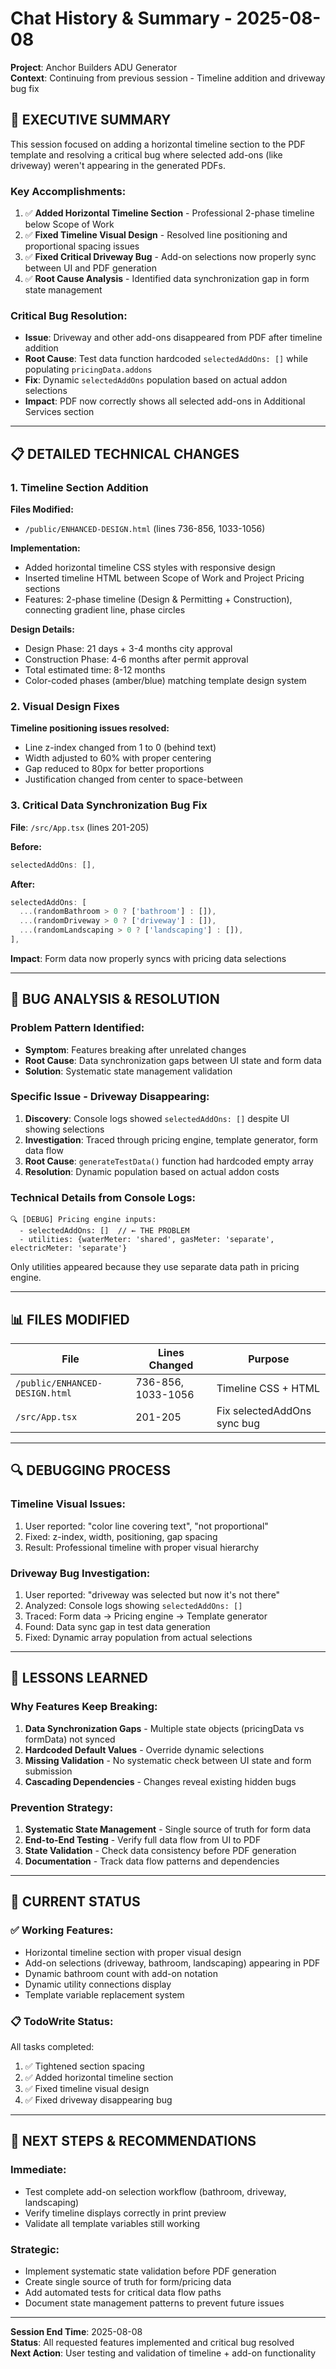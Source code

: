 # Chat History & Summary - 2025-08-08
**Project**: Anchor Builders ADU Generator  
**Context**: Continuing from previous session - Timeline addition and driveway bug fix

## 🎯 **EXECUTIVE SUMMARY**

This session focused on adding a horizontal timeline section to the PDF template and resolving a critical bug where selected add-ons (like driveway) weren't appearing in the generated PDFs.

### **Key Accomplishments:**
1. ✅ **Added Horizontal Timeline Section** - Professional 2-phase timeline below Scope of Work
2. ✅ **Fixed Timeline Visual Design** - Resolved line positioning and proportional spacing issues  
3. ✅ **Fixed Critical Driveway Bug** - Add-on selections now properly sync between UI and PDF generation
4. ✅ **Root Cause Analysis** - Identified data synchronization gap in form state management

### **Critical Bug Resolution:**
- **Issue**: Driveway and other add-ons disappeared from PDF after timeline addition
- **Root Cause**: Test data function hardcoded `selectedAddOns: []` while populating `pricingData.addons`
- **Fix**: Dynamic `selectedAddOns` population based on actual addon selections
- **Impact**: PDF now correctly shows all selected add-ons in Additional Services section

---

## 📋 **DETAILED TECHNICAL CHANGES**

### **1. Timeline Section Addition**
**Files Modified:**
- `/public/ENHANCED-DESIGN.html` (lines 736-856, 1033-1056)

**Implementation:**
- Added horizontal timeline CSS styles with responsive design
- Inserted timeline HTML between Scope of Work and Project Pricing sections
- Features: 2-phase timeline (Design & Permitting + Construction), connecting gradient line, phase circles

**Design Details:**
- Design Phase: 21 days + 3-4 months city approval
- Construction Phase: 4-6 months after permit approval  
- Total estimated time: 8-12 months
- Color-coded phases (amber/blue) matching template design system

### **2. Visual Design Fixes**
**Timeline positioning issues resolved:**
- Line z-index changed from 1 to 0 (behind text)
- Width adjusted to 60% with proper centering
- Gap reduced to 80px for better proportions
- Justification changed from center to space-between

### **3. Critical Data Synchronization Bug Fix**
**File**: `/src/App.tsx` (lines 201-205)

**Before:**
```typescript
selectedAddOns: [],
```

**After:**
```typescript
selectedAddOns: [
  ...(randomBathroom > 0 ? ['bathroom'] : []),
  ...(randomDriveway > 0 ? ['driveway'] : []),
  ...(randomLandscaping > 0 ? ['landscaping'] : []),
],
```

**Impact**: Form data now properly syncs with pricing data selections

---

## 🐛 **BUG ANALYSIS & RESOLUTION**

### **Problem Pattern Identified:**
- **Symptom**: Features breaking after unrelated changes
- **Root Cause**: Data synchronization gaps between UI state and form data
- **Solution**: Systematic state management validation

### **Specific Issue - Driveway Disappearing:**
1. **Discovery**: Console logs showed `selectedAddOns: []` despite UI showing selections
2. **Investigation**: Traced through pricing engine, template generator, form data flow
3. **Root Cause**: `generateTestData()` function had hardcoded empty array
4. **Resolution**: Dynamic population based on actual addon costs

### **Technical Details from Console Logs:**
```
🔍 [DEBUG] Pricing engine inputs:
  - selectedAddOns: []  // ← THE PROBLEM
  - utilities: {waterMeter: 'shared', gasMeter: 'separate', electricMeter: 'separate'}
```

Only utilities appeared because they use separate data path in pricing engine.

---

## 📊 **FILES MODIFIED**

| File | Lines Changed | Purpose |
|------|---------------|---------|
| `/public/ENHANCED-DESIGN.html` | 736-856, 1033-1056 | Timeline CSS + HTML |
| `/src/App.tsx` | 201-205 | Fix selectedAddOns sync bug |

---

## 🔍 **DEBUGGING PROCESS**

### **Timeline Visual Issues:**
1. User reported: "color line covering text", "not proportional"
2. Fixed: z-index, width, positioning, gap spacing
3. Result: Professional timeline with proper visual hierarchy

### **Driveway Bug Investigation:**
1. User reported: "driveway was selected but now it's not there"
2. Analyzed: Console logs showing `selectedAddOns: []`
3. Traced: Form data → Pricing engine → Template generator
4. Found: Data sync gap in test data generation
5. Fixed: Dynamic array population from actual selections

---

## 🎯 **LESSONS LEARNED**

### **Why Features Keep Breaking:**
1. **Data Synchronization Gaps** - Multiple state objects (pricingData vs formData) not synced
2. **Hardcoded Default Values** - Override dynamic selections  
3. **Missing Validation** - No systematic check between UI state and form submission
4. **Cascading Dependencies** - Changes reveal existing hidden bugs

### **Prevention Strategy:**
1. **Systematic State Management** - Single source of truth for form data
2. **End-to-End Testing** - Verify full data flow from UI to PDF
3. **State Validation** - Check data consistency before PDF generation
4. **Documentation** - Track data flow patterns and dependencies

---

## 🚀 **CURRENT STATUS**

### **✅ Working Features:**
- Horizontal timeline section with proper visual design
- Add-on selections (driveway, bathroom, landscaping) appearing in PDF
- Dynamic bathroom count with add-on notation  
- Dynamic utility connections display
- Template variable replacement system

### **📋 TodoWrite Status:**
All tasks completed:
1. ✅ Tightened section spacing
2. ✅ Added horizontal timeline section  
3. ✅ Fixed timeline visual design
4. ✅ Fixed driveway disappearing bug

---

## 🔮 **NEXT STEPS & RECOMMENDATIONS**

### **Immediate:**
- Test complete add-on selection workflow (bathroom, driveway, landscaping)
- Verify timeline displays correctly in print preview
- Validate all template variables still working

### **Strategic:**  
- Implement systematic state validation before PDF generation
- Create single source of truth for form/pricing data
- Add automated tests for critical data flow paths
- Document state management patterns to prevent future issues

---

**Session End Time**: 2025-08-08  
**Status**: All requested features implemented and critical bug resolved  
**Next Action**: User testing and validation of timeline + add-on functionality